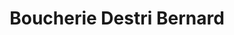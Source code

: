 ---
title: "Boucherie Destri Bernard"
url: /chateau-thierry/boucherie-destri-bernard/
shop: Metzgerei
---